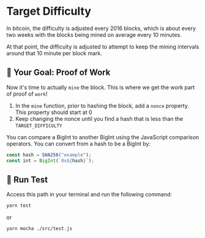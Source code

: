 # Target Difficulty

In bitcoin, the difficulty is adjusted every 2016 blocks, which is about every two weeks with the blocks being mined on average every 10 minutes.

At that point, the difficulty is adjusted to attempt to keep the mining intervals around that 10 minute per block mark.

## 🏁 Your Goal: Proof of Work

Now it's time to actually `mine` the block. This is where we get the work part of proof of `work`!

1. In the `mine` function, prior to hashing the block, add a `nonce` property. This property should start at 0
2. Keep changing the nonce until you find a hash that is less than the `TARGET_DIFFICULTY`

You can compare a BigInt to another BigInt using the JavaScript comparison operators. You can convert from a hash to be a BigInt by:

```js
const hash = SHA256("example");
const int = BigInt(`0x${hash}`);
```

## 🧪 Run Test

Access this path in your terminal and run the following command:

```bash
yarn test
```

or 

```bash
yarn mocha ./src/test.js
```